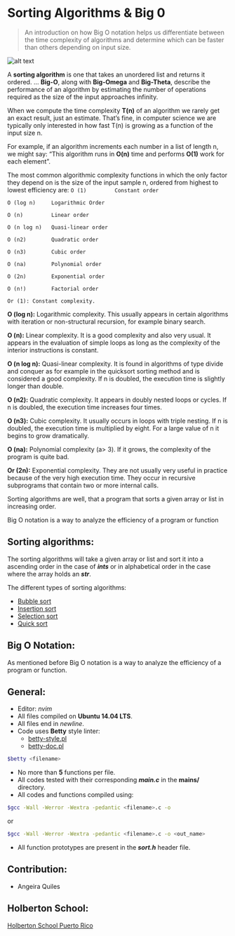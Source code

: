 # Sorting Algorithms & Big 0
> An introduction on how Big O notation helps us differentiate between the time complexity of algorithms and determine which can be faster than others depending on input size.

![alt text](https://raw.githubusercontent.com/donbeave/interview/master/big-o-chart.png)

A **sorting algorithm** is one that takes an unordered list and returns it ordered. ... **Big-O**, along with **Big-Omega** and **Big-Theta**, describe the performance of an algorithm by estimating the number of operations required as the size of the input approaches infinity.


When we compute the time complexity **T(n)** of an algorithm we rarely get an exact result, just an estimate. That’s fine, in computer science we are typically only interested in how fast T(n) is growing as a function of the input size n.

For example, if an algorithm increments each number in a list of length n, we might say: “This algorithm runs in **O(n)** time and performs **O(1)** work for each element”.

The most common algorithmic complexity functions in which the only factor they depend on is the size of the input sample n, ordered from highest to lowest efficiency are:
`O (1)         Constant order`

`O (log n)     Logarithmic Order`

`O (n)         Linear order`

`O (n log n)   Quasi-linear order`

`O (n2)        Quadratic order`

`O (n3)        Cubic order`

`O (na)        Polynomial order`

`O (2n)        Exponential order`

`O (n!)        Factorial order`

`Or (1): Constant complexity.`

**O (log n):** Logarithmic complexity. This usually appears in certain algorithms with iteration or non-structural recursion, for example binary search.


**O (n):** Linear complexity. It is a good complexity and also very usual. It appears in the evaluation of simple loops as long as the complexity of the interior instructions is constant.


**O (n log n):** Quasi-linear complexity. It is found in algorithms of type divide and conquer as for example in the quicksort sorting method and is considered a good complexity. If n is doubled, the execution time is slightly longer than double.


**O (n2):** Quadratic complexity. It appears in doubly nested loops or cycles. If n is doubled, the execution time increases four times.


**O (n3):** Cubic complexity. It usually occurs in loops with triple nesting. If n is doubled, the execution time is multiplied by eight. For a large value of n it begins to grow dramatically.


**O (na):** Polynomial complexity (a> 3). If it grows, the complexity of the program is quite bad.


**Or (2n):** Exponential complexity. They are not usually very useful in practice because of the very high execution time. They occur in recursive subprograms that contain two or more internal calls.

Sorting algorithms are well, that a program that sorts a given array or list in increasing order.

Big O notation is a way to analyze the efficiency of a program or function

## Sorting algorithms:

The sorting algorithms will take a given array or list and sort it into a ascending order in the case of *__ints__* or in alphabetical order in the case where the array holds an *__str__*.

The different types of sorting algorithms:
- [Bubble sort](https://en.wikipedia.org/wiki/Bubble_sort)
- [Insertion sort](https://en.wikipedia.org/wiki/Insertion_sort)
- [Selection sort](https://en.wikipedia.org/wiki/Selection_sort)
- [Quick sort](https://en.wikipedia.org/wiki/Quicksort)

## Big O Notation:
As mentioned before Big 
O notation is a way to analyze the efficiency of a program or function.

## General:
* Editor: *nvim*
* All files compiled on **Ubuntu 14.04 LTS**.
* All files end in *newline*.
* Code uses **Betty** style linter:
  * [betty-style.pl](https://github.com/holbertonschool/Betty/blob/master/betty-style.pl)
  * [betty-doc.pl](https://github.com/holbertonschool/Betty/blob/master/betty-doc.pl)
```bash
$betty <filename>
```

* No more than **5** functions per file.
* All codes tested with their corresponding ***main.c*** in the **mains/** directory.
* All codes and functions compiled using:
```bash
$gcc -Wall -Werror -Wextra -pedantic <filename>.c -o
```
or
```bash
$gcc -Wall -Werror -Wextra -pedantic <filename>.c -o <out_name>
```
* All function prototypes are present in the ***sort.h*** header file.

## Contribution:

- Angeira Quiles

## Holberton School:
[Holberton School Puerto Rico](https://www.holbertonschool.com/pr/en)
